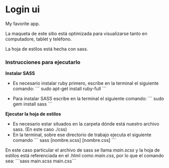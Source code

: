 # Login ui

My favorite app.

La maqueta de este sitio está optimizada para visualizarse tanto en computadore, tablet y teléfono.

La hoja de estilos está hecha con sass.
 ### Instrucciones para ejecutarlo

 **Instalar SASS**
+ Es necesario instalar ruby primero, escribe en la terminal el siguiente comando: 
´´´ sudo apt-get install ruby-full ´´´

+ Para instalar SASS escribe en la terminal el siguiente comando:
´´´ sudo gem install sass ´´´

 **Ejecutar la hoja de estilos**
+ Es necesario estar situados en la carpeta dónde está nuestro archivo sass. (En este caso ./css)
+ En la terminal, sobre ese directorio de trabajo ejecuta el siguiente comando
´´´ sass [nombre.scss] [nombre.css] ´´´

En este caso particular el archivo de sass se llama *main.scss* y la hoja de estilos está referenciada en el .html como *main.css*, por lo que el comando sea:
´´´sass main.scss main.css´´´

